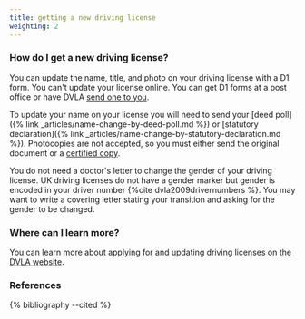 ```yaml
---
title: getting a new driving license
weighting: 2
---
```


### How do I get a new driving license?

You can update the name, title, and photo on your driving license with a D1 form. You can't update your license online. You can get D1 forms at a post office or have DVLA [send one to you](https://www.gov.uk/dvlaforms). 

To update your name on your license you will need to send your [deed poll]({% link _articles/name-change-by-deed-poll.md %}) or [statutory declaration]({% link _articles/name-change-by-statutory-declaration.md %}). Photocopies are not accepted, so you must either send the original document or a [certified copy](https://www.gov.uk/certifying-a-document).

You do not need a doctor's letter to change the gender of your driving license. UK driving licenses do not have a gender marker but gender is encoded in your driver number {%cite dvla2009drivernumbers %}. You may want to write a covering letter stating your transition and asking for the gender to be changed. 

### Where can I learn more?

You can learn more about applying for and updating driving licenses on [the DVLA website](https://www.gov.uk/change-name-driving-licence).

### References

{% bibliography --cited %}  